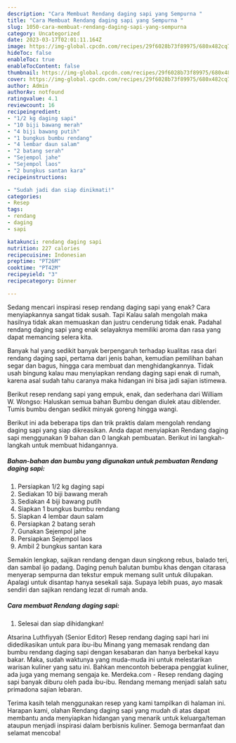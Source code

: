 ```yaml
---
description: "Cara Membuat Rendang daging sapi yang Sempurna "
title: "Cara Membuat Rendang daging sapi yang Sempurna "
slug: 1050-cara-membuat-rendang-daging-sapi-yang-sempurna
category: Uncategorized
date: 2023-03-17T02:01:11.164Z
image: https://img-global.cpcdn.com/recipes/29f6028b73f89975/680x482cq70/rendang-daging-sapi-foto-resep-utama.jpg
hideToc: false
enableToc: true
enableTocContent: false
thumbnail: https://img-global.cpcdn.com/recipes/29f6028b73f89975/680x482cq70/rendang-daging-sapi-foto-resep-utama.jpg
cover: https://img-global.cpcdn.com/recipes/29f6028b73f89975/680x482cq70/rendang-daging-sapi-foto-resep-utama.jpg
author: Admin
authorAv: notfound
ratingvalue: 4.1
reviewcount: 16
recipeingredient:
- "1/2 kg daging sapi"
- "10 biji bawang merah"
- "4 biji bawang putih"
- "1 bungkus bumbu rendang"
- "4 lembar daun salam"
- "2 batang serah"
- "Sejempol jahe"
- "Sejempol laos"
- "2 bungkus santan kara"
recipeinstructions:

- "Sudah jadi dan siap dinikmati!"
categories:
- Resep
tags:
- rendang
- daging
- sapi

katakunci: rendang daging sapi 
nutrition: 227 calories
recipecuisine: Indonesian
preptime: "PT26M"
cooktime: "PT42M"
recipeyield: "3"
recipecategory: Dinner

---
```



Sedang mencari inspirasi resep rendang daging sapi yang enak? Cara menyiapkannya sangat tidak susah. Tapi Kalau salah mengolah maka hasilnya tidak akan memuaskan dan justru cenderung tidak enak. Padahal rendang daging sapi yang enak selayaknya memiliki aroma dan rasa yang dapat memancing selera kita.


Banyak hal yang sedikit banyak berpengaruh terhadap kualitas rasa dari rendang daging sapi, pertama dari jenis bahan, kemudian pemilihan bahan segar dan bagus, hingga cara membuat dan menghidangkannya. Tidak usah bingung kalau mau menyiapkan rendang daging sapi enak di rumah, karena asal sudah tahu caranya maka hidangan ini bisa jadi sajian istimewa.

Berikut resep rendang sapi yang empuk, enak, dan sederhana dari William W. Wongso: Haluskan semua bahan Bumbu dengan diulek atau diblender. Tumis bumbu dengan sedikit minyak goreng hingga wangi.


Berikut ini ada beberapa tips dan trik praktis dalam mengolah rendang daging sapi yang siap dikreasikan. Anda dapat menyiapkan Rendang daging sapi menggunakan 9 bahan dan 0 langkah pembuatan. Berikut ini langkah-langkah untuk membuat hidangannya.

<!--inarticleads1-->

##### Bahan-bahan dan bumbu yang digunakan untuk pembuatan Rendang daging sapi:

1. Persiapkan 1/2 kg daging sapi
1. Sediakan 10 biji bawang merah
1. Sediakan 4 biji bawang putih
1. Siapkan 1 bungkus bumbu rendang
1. Siapkan 4 lembar daun salam
1. Persiapkan 2 batang serah
1. Gunakan Sejempol jahe
1. Persiapkan Sejempol laos
1. Ambil 2 bungkus santan kara


Semakin lengkap, sajikan rendang dengan daun singkong rebus, balado teri, dan sambal ijo padang. Daging penuh balutan bumbu khas dengan citarasa menyerap sempurna dan tekstur empuk memang sulit untuk dilupakan. Apalagi untuk disantap hanya sesekali saja. Supaya lebih puas, ayo masak sendiri dan sajikan rendang lezat di rumah anda. 

<!--inarticleads2-->

##### Cara membuat Rendang daging sapi:


1. Selesai dan siap dihidangkan!

Atsarina Luthfiyyah (Senior Editor) Resep rendang daging sapi hari ini didedikasikan untuk para ibu-ibu Minang yang memasak rendang dan bumbu rendang daging sapi dengan kesabaran dan hanya berbekal kayu bakar. Maka, sudah waktunya yang muda-muda ini untuk melestarikan warisan kuliner yang satu ini. Bahkan mencontoh beberapa penggiat kuliner, ada juga yang memang sengaja ke. Merdeka.com - Resep rendang daging sapi banyak diburu oleh pada ibu-ibu. Rendang memang menjadi salah satu primadona sajian lebaran. 

Terima kasih telah menggunakan resep yang kami tampilkan di halaman ini. Harapan kami, olahan Rendang daging sapi yang mudah di atas dapat membantu anda menyiapkan hidangan yang menarik untuk keluarga/teman ataupun menjadi inspirasi dalam berbisnis kuliner. Semoga bermanfaat dan selamat mencoba!
